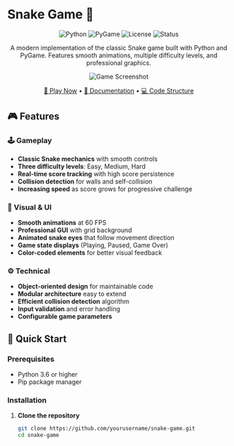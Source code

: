 # Snake Game 🐍

<div align="center">

![Python](https://img.shields.io/badge/Python-3.6%2B-blue?logo=python)
![PyGame](https://img.shields.io/badge/PyGame-2.0%2B-green?logo=pygame)
![License](https://img.shields.io/badge/License-MIT-yellow)
![Status](https://img.shields.io/badge/Status-Completed-brightgreen)

A modern implementation of the classic Snake game built with Python and PyGame. Features smooth animations, multiple difficulty levels, and professional graphics.

![Game Screenshot](https://via.placeholder.com/800x400/000000/FFFFFF?text=Snake+Game+Screenshot)

[🚀 Play Now](#installation) • [📖 Documentation](#features) • [💻 Code Structure](#code-structure)

</div>

## 🎮 Features

### 🕹️ Gameplay
- **Classic Snake mechanics** with smooth controls
- **Three difficulty levels**: Easy, Medium, Hard
- **Real-time score tracking** with high score persistence
- **Collision detection** for walls and self-collision
- **Increasing speed** as score grows for progressive challenge

### 🎨 Visual & UI
- **Smooth animations** at 60 FPS
- **Professional GUI** with grid background
- **Animated snake eyes** that follow movement direction
- **Game state displays** (Playing, Paused, Game Over)
- **Color-coded elements** for better visual feedback

### ⚙️ Technical
- **Object-oriented design** for maintainable code
- **Modular architecture** easy to extend
- **Efficient collision detection** algorithm
- **Input validation** and error handling
- **Configurable game parameters**

## 🚀 Quick Start

### Prerequisites
- Python 3.6 or higher
- Pip package manager

### Installation

1. **Clone the repository**
   ```bash
   git clone https://github.com/yourusername/snake-game.git
   cd snake-game
